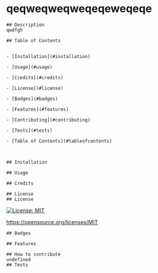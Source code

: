 # qeqweqweqweqeqeweqeqe
    ## Description
    qwdfgh
    
    ## Table of Contents


    - [Installation](#installation)

    - [Usage](#usage)

    - [Credits](#credits)

    - [License](#license)

    - [Badges](#badges)

    - [Features](#features)

    - [Contributing](#contributing)

    - [Tests](#tests)

    - [Table of Contents](#tableofcontents)


    
    ## Installation
    
    ## Usage
    
    ## Credits
    
    ## License
    ## License

  [![License: MIT](https://img.shields.io/badge/License-MIT-yellow.svg)](https://opensource.org/licenses/MIT)

  https://opensource.org/licenses/MIT

    ## Badges
    
    ## Features
    
    ## How to contribute
    undefined
    ## Tests
    



  
